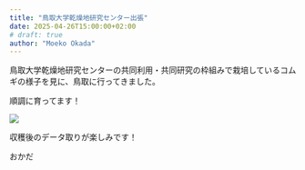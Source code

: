 ```yaml
---
title: "鳥取大学乾燥地研究センター出張"
date: 2025-04-26T15:00:00+02:00
# draft: true
author: "Moeko Okada"
---
```


鳥取大学乾燥地研究センターの共同利用・共同研究の枠組みで栽培しているコムギの様子を見に、鳥取に行ってきました。  

順調に育ってます！

![](img/my_post_folder/20250424_spike.jpg)

収穫後のデータ取りが楽しみです！

おかだ